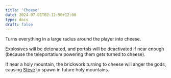```yaml
---
title: 'Cheese'
date: 2024-07-01T02:12:56+12:00
type: docs
draft: false
---
```


Turns everything in a large radius around the player into cheese.

Explosives will be detonated, and portals will be deactivated if near enough (because the teleportatium powering them gets turned to cheese).

If near a holy mountain, the brickwork turning to cheese will anger the gods, causing [Steve](https://noita.wiki.gg/wiki/Stevari) to spawn in future holy mountains.
